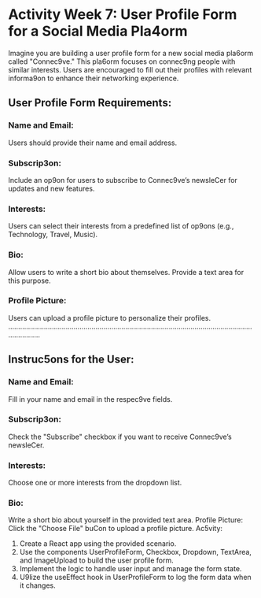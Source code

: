 # Activity Week 7: User Profile Form for a Social Media Pla4orm
Imagine you are building a user profile form for a new social media pla6orm
called "Connec9ve." This pla6orm focuses on connec9ng people with similar
interests. Users are encouraged to fill out their profiles with relevant
informa9on to enhance their networking experience.

## User Profile Form Requirements:
### Name and Email:
Users should provide their name and email address.
### Subscrip3on:
Include an op9on for users to subscribe to Connec9ve’s newsleCer for updates
and new features.
### Interests:
Users can select their interests from a predefined list of op9ons (e.g.,
Technology, Travel, Music).
### Bio:
Allow users to write a short bio about themselves. Provide a text area for this
purpose.
### Profile Picture:
Users can upload a profile picture to personalize their profiles.
………………………………………………………………………………………………………………………….
## Instruc5ons for the User:
### Name and Email:
Fill in your name and email in the respec9ve fields.
### Subscrip3on:
Check the "Subscribe" checkbox if you want to receive Connec9ve’s newsleCer.
### Interests:
Choose one or more interests from the dropdown list.
### Bio:
Write a short bio about yourself in the provided text area.
Profile Picture:
Click the "Choose File" buCon to upload a profile picture.
Ac5vity:
1. Create a React app using the provided scenario.
2. Use the components UserProfileForm, Checkbox, Dropdown, TextArea,
and ImageUpload to build the user profile form.
3. Implement the logic to handle user input and manage the form state.
4. U9lize the useEffect hook in UserProfileForm to log the form data when
it changes.